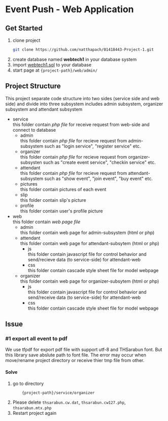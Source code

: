 # Event Push - Web Application

## Get Started
1. clone project
    ```bash
    git clone https://github.com/natthapach/01418443-Project-1.git
    ```
2. create database named **webtech1** in your database system
3. import [webtech1.sql](https://github.com/natthapach/01418443-Project-1/blob/master/service/webtech1.sql) to your database
4. start page at ```{project-path}/web/admin/```

## Project Structure
This project separate code structure into two sides (service side and web side) and divide into three subsystem includes admin subsystem, organizer subsystem and attendant subsystem
* service  
    this folder contain *php file* for receive request from web-side and connect to database
    * admin  
        this folder contain *php file* for recieve request from admin-subsystem such as "login service", "register service" etc.
    * organizer  
        this folder contain *php file* for recieve request from organizer-subsysten such as "create event service", "checkin service" etc.
    * attendant  
        this folder contain *php file* for recieve request from attendant-subsystem such as "show event", "join event", "buy event" etc.
    * pictures  
        this folder contain pictures of each event
    * slip  
        this folder contain slip's picture
    * profile  
        this folder contain user's profile picture
* web  
    this folder contain *web page file*
    * admin  
        this folder contain web page for admin-subsystem (html or php)
    * attendant  
        this folder contain web page for attendant-subsytem (html or php)
        * js  
            this folder contain javascript file for control behavior and send/recieve data (to service-side) for attendant-web
        * css  
            this folder contain cascade style sheet file for model webpage
    * organizer  
        this folder contain web page for organizer-subsytem (html or php)
        * js  
            this folder contain javascript file for control behavior and send/receive data (to service-side) for attendant-web
        * css  
            this folder contain cascade style sheet file for model webpage
## Issue
### #1 export all event to pdf
We use tfpdf for export pdf file with support utf-8 and THSarabun font. But this library save abslute path to font file. The error may occur when move/rename project directory or receive thier tmp file from other.
#### Solve
1. go to directory
    ```bash
        {project-path}/service/organizer
    ```
2. Please delete ```thsarabun.cw.dat```, ```thsarabun.cw127.php```, ```thsarabun.mtx.php```
3. Restart project again
